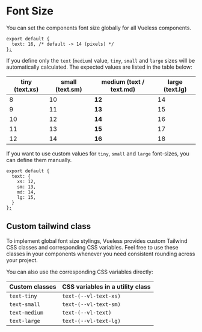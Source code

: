 # Font Size

You can set the components font size globally for all Vueless components.

<pre class="language-js" data-title="vueless.config.{js,ts}"><code class="lang-js">export default {
  text: 16, /* default -> 14 (pixels) */
}<a data-footnote-ref href="#user-content-fn-1">;</a>
</code></pre>

If you define only the `text`  (`medium`) value, `tiny`, `small` and `large` sizes will be automatically calculated. The expected values are listed in the table below:

| tiny (text.xs) | small (text.sm) | medium (text / text.md) | large (text.lg) |
| -------------- | --------------- | ----------------------- | --------------- |
| 8              | 10              | **12**                  | 14              |
| 9              | 11              | **13**                  | 15              |
| 10             | 12              | **14**                  | 16              |
| 11             | 13              | **15**                  | 17              |
| 12             | 14              | **16**                  | 18              |

If you want to use custom values for `tiny`, `small` and `large` font-sizes, you can define them manually.

<pre class="language-js" data-title="vueless.config.{js,ts}"><code class="lang-js">export default {
  text: {
    xs: 12,
    sm: 13,
    md: 14,
    lg: 15,
  }
}<a data-footnote-ref href="#user-content-fn-1">;</a>
</code></pre>

## Custom tailwind class

To implement global font size stylings, Vueless provides custom Tailwind CSS classes and corresponding CSS variables. Feel free to use these classes in your components whenever you need consistent rounding across your project.

You can also use the corresponding CSS variables directly:&#x20;

| Custom classes | CSS variables in a utility class |
| -------------- | -------------------------------- |
| `text-tiny`    | `text-(--vl-text-xs)`            |
| `text-small`   | `text-(--vl-text-sm)`            |
| `text-medium`  | `text-(--vl-text)`               |
| `text-large`   | `text-(--vl-text-lg)`            |

[^1]: 
